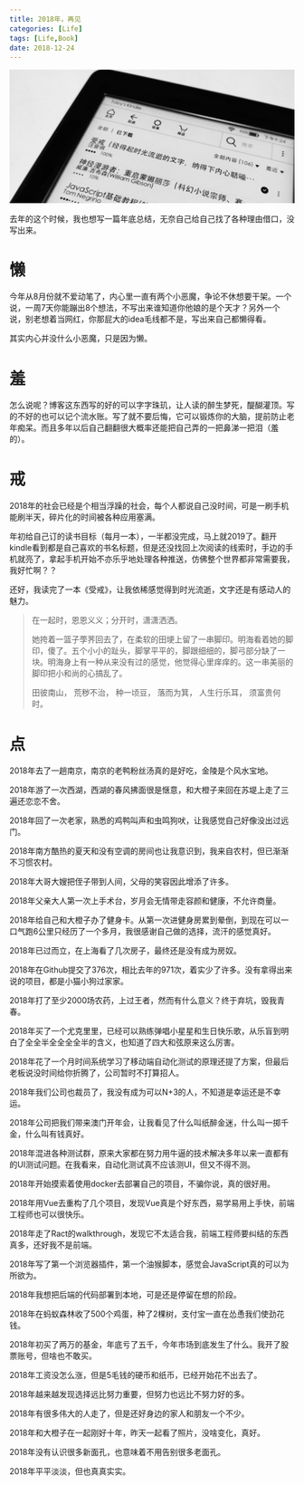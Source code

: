 ```yaml
---
title: 2018年，再见
categories: [Life]
tags: [Life,Book]
date: 2018-12-24
---
```


![2018年](images/2018-bye.jpg)

去年的这个时候，我也想写一篇年底总结，无奈自己给自己找了各种理由借口，没写出来。

<!-- more -->

# 懒

今年从8月份就不爱动笔了，内心里一直有两个小恶魔，争论不休想要干架。一个说，一周7天你能蹦出8个想法，不写出来谁知道你他娘的是个天才？另外一个说，别老想着当网红，你那屁大的idea毛线都不是，写出来自己都懒得看。

其实内心并没什么小恶魔，只是因为懒。

# 羞

怎么说呢？博客这东西写的好的可以字字珠玑，让人读的醉生梦死，醍醐灌顶。写的不好的也可以记个流水账。写了就不要后悔，它可以锻炼你的大脑，提前防止老年痴呆。而且多年以后自己翻翻很大概率还能把自己弄的一把鼻涕一把泪（羞的）。

# 戒

2018年的社会已经是个相当浮躁的社会，每个人都说自己没时间，可是一刷手机能刷半天，碎片化的时间被各种应用塞满。

年初给自己订的读书目标（每月一本），一半都没完成，马上就2019了。翻开kindle看到都是自己喜欢的书名标题，但是还没找回上次阅读的线索时，手边的手机就亮了，拿起手机开始不亦乐乎地处理各种推送，仿佛整个世界都非常需要我，我好忙啊？？

还好，我读完了一本《受戒》，让我依稀感觉得到时光流逝，文字还是有感动人的魅力。

> 在一起时，恩恩义义；分开时，潇潇洒洒。
> 
> 她挎着一篮子荸荠回去了，在柔软的田埂上留了一串脚印。明海看着她的脚印，傻了。五个小小的趾头，脚掌平平的，脚跟细细的，脚弓部分缺了一块。明海身上有一种从来没有过的感觉，他觉得心里痒痒的。这一串美丽的脚印把小和尚的心搞乱了。
>
> 田彼南山， 荒秽不治， 种一顷豆， 落而为箕， 人生行乐耳， 须富贵何时。

# 点

2018年去了一趟南京，南京的老鸭粉丝汤真的是好吃，金陵是个风水宝地。

2018年游了一次西湖，西湖的春风拂面很是惬意，和大橙子来回在苏堤上走了三遍还恋恋不舍。

2018年回了一次老家，熟悉的鸡鸭叫声和虫鸣狗吠，让我感觉自己好像没出过远门。

2018年南方酷热的夏天和没有空调的房间也让我意识到，我来自农村，但已渐渐不习惯农村。

2018年大哥大嫂把侄子带到人间，父母的笑容因此增添了许多。

2018年父亲大人第一次上手术台，岁月会无情带走容颜和健康，不允许商量。

2018年给自己和大橙子办了健身卡。从第一次进健身房累到晕倒，到现在可以一口气跑6公里只经历了一个多月，我很感谢自己做的选择，流汗的感觉真好。

2018年已过而立，在上海看了几次房子，最终还是没有成为房奴。

2018年在Github提交了376次，相比去年的971次，着实少了许多。没有拿得出来说的项目，都是小猫小狗过家家。

2018年打了至少2000场农药，上过王者，然而有什么意义？终于弃坑，毁我青春。

2018年买了一个尤克里里，已经可以熟练弹唱小星星和生日快乐歌，从乐盲到明白了全全半全全全全半的含义，也知道了四大和弦原来这么厉害。

2018年花了一个月时间系统学习了移动端自动化测试的原理还提了方案，但最后老板说没时间给你折腾了，公司暂时不打算招人。

2018年我们公司也裁员了，我没有成为可以N+3的人，不知道是幸运还是不幸运。

2018年公司把我们带来澳门开年会，让我看见了什么叫纸醉金迷，什么叫一掷千金，什么叫有钱真好。

2018年混进各种测试群，原来大家都在努力用牛逼的技术解决多年以来一直都有的UI测试问题。在我看来，自动化测试真不应该测UI，但又不得不测。

2018年开始摸索着使用docker去部署自己的项目，不骗你说，真的很好用。

2018年用Vue去重构了几个项目，发现Vue真是个好东西，易学易用上手快，前端工程师也可以很快乐。

2018年走了Ract的walkthrough，发现它不太适合我，前端工程师要纠结的东西真多，还好我不是前端。

2018年写了第一个浏览器插件，第一个油猴脚本，感觉会JavaScript真的可以为所欲为。

2018年我想把后端的代码部署到本地，可是还是停留在想的阶段。

2018年在蚂蚁森林收了500个鸡蛋，种了2棵树，支付宝一直在怂恿我们使劲花钱。

2018年初买了两万的基金，年底亏了五千，今年市场到底发生了什么。我开了股票账号，但啥也不敢买。

2018年工资没怎么涨，但是5毛钱的硬币和纸币，已经开始花不出去了。

2018年越来越发现选择远比努力重要，但努力也远比不努力好的多。

2018年有很多伟大的人走了，但是还好身边的家人和朋友一个不少。

2018年和大橙子在一起刚好十年，昨天一起看了照片，没啥变化，真好。

2018年没有认识很多新面孔，也意味着不用告别很多老面孔。

2018年平平淡淡，但也真真实实。